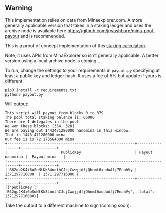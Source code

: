 ## Warning

This implementation relies on data from Minaexplorer.com. A more generally applicable version that takes in a staking ledger and uses the archive node is available here https://github.com/jrwashburn/mina-pool-payout and is recommended.

This is a proof of concept implementation of this [staking calculation](https://docs.minaexplorer.com/minaexplorer/calculating-payments). 

Note, it uses APIs from MinaExplorer so isn't generally applicable. A better version using a local archive node is coming...

To run, change the settings to your requirements in `payout.py` specifying at least a public key and ledger hash. It uses a fee of 5% but update if yours is different.

```
pip3 install -r requirements.txt
python3 payout.py
```

Will output:

```
This script will payout from blocks 0 to 379
The pool total staking balance is: 66000
There are 1 delegates in the pool
We won these blocks: [354, 320]
We are paying out 1443471280000 nanomina in this window.
That is 1443.471280000 mina
Our fee is is 72.173564000 mina
+---------------------------------------------------------+-----------------+----------------+
|                        PublicKey                        | Payout nanomina |  Payout mina   |
+---------------------------------------------------------+-----------------+----------------+
| B62qp2K4i6oSoNtKk34nothCJcjCwwjjdfjQhnmt6xuduAfj7EnahVy |  1371297716000  | 1371.297716000 |
+---------------------------------------------------------+-----------------+----------------+
[{'publicKey': 'B62qp2K4i6oSoNtKk34nothCJcjCwwjjdfjQhnmt6xuduAfj7EnahVy', 'total': 1371297716000}]
```

Take the output to a different machine to sign (coming soon).
